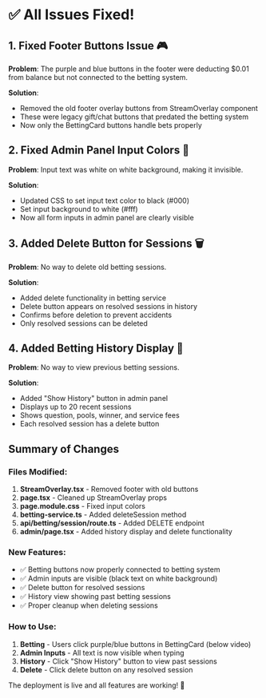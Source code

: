 # ✅ All Issues Fixed!

## 1. Fixed Footer Buttons Issue 🎮
**Problem**: The purple and blue buttons in the footer were deducting $0.01 from balance but not connected to the betting system.

**Solution**: 
- Removed the old footer overlay buttons from StreamOverlay component
- These were legacy gift/chat buttons that predated the betting system
- Now only the BettingCard buttons handle bets properly

## 2. Fixed Admin Panel Input Colors 🎨
**Problem**: Input text was white on white background, making it invisible.

**Solution**:
- Updated CSS to set input text color to black (#000)
- Set input background to white (#fff)
- Now all form inputs in admin panel are clearly visible

## 3. Added Delete Button for Sessions 🗑️
**Problem**: No way to delete old betting sessions.

**Solution**:
- Added delete functionality in betting service
- Delete button appears on resolved sessions in history
- Confirms before deletion to prevent accidents
- Only resolved sessions can be deleted

## 4. Added Betting History Display 📜
**Problem**: No way to view previous betting sessions.

**Solution**:
- Added "Show History" button in admin panel
- Displays up to 20 recent sessions
- Shows question, pools, winner, and service fees
- Each resolved session has a delete button

## Summary of Changes

### Files Modified:
1. **StreamOverlay.tsx** - Removed footer with old buttons
2. **page.tsx** - Cleaned up StreamOverlay props
3. **page.module.css** - Fixed input colors
4. **betting-service.ts** - Added deleteSession method
5. **api/betting/session/route.ts** - Added DELETE endpoint
6. **admin/page.tsx** - Added history display and delete functionality

### New Features:
- ✅ Betting buttons now properly connected to betting system
- ✅ Admin inputs are visible (black text on white background)
- ✅ Delete button for resolved sessions
- ✅ History view showing past betting sessions
- ✅ Proper cleanup when deleting sessions

### How to Use:
1. **Betting** - Users click purple/blue buttons in BettingCard (below video)
2. **Admin Inputs** - All text is now visible when typing
3. **History** - Click "Show History" button to view past sessions
4. **Delete** - Click delete button on any resolved session

The deployment is live and all features are working! 🚀
